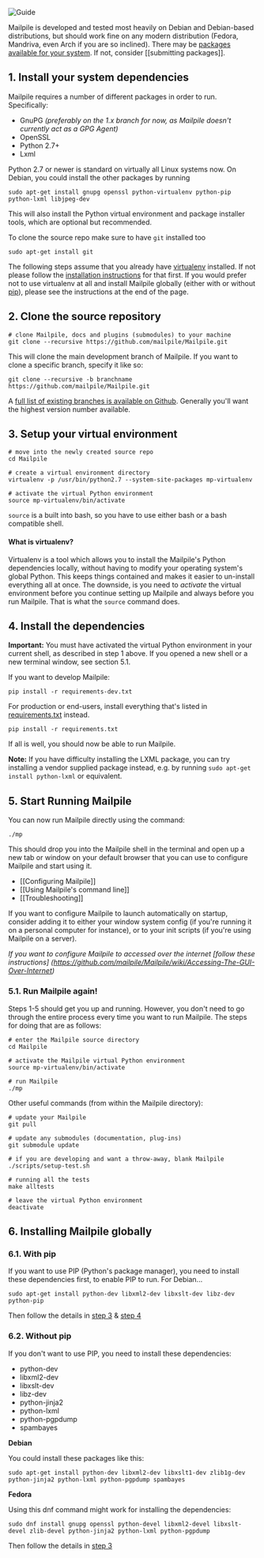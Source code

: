 ![Guide](https://github.com/pagekite/Mailpile/wiki/images/page-guide.png)

Mailpile is developed and tested most heavily on Debian and Debian-based distributions, but should work fine on any modern distribution (Fedora, Mandriva, even Arch if you are so inclined). There may be [packages available for your system](https://www.mailpile.is/download/). If not, consider [[submitting packages]].

## 1. Install your system dependencies

Mailpile requires a number of different packages in order to run. Specifically:

 * GnuPG _(preferably on the 1.x branch for now, as Mailpile doesn't currently act as a GPG Agent)_
 * OpenSSL
 * Python 2.7+
 * Lxml

Python 2.7 or newer is standard on virtually all Linux systems now. On Debian, you could install the other packages by running

    sudo apt-get install gnupg openssl python-virtualenv python-pip python-lxml libjpeg-dev

This will also install the Python virtual environment and package installer tools, which are optional but recommended.

To clone the source repo make sure to have `git` installed too
    
    sudo apt-get install git

The following steps assume that you already have [virtualenv](http://virtualenv.readthedocs.org) installed. If not please follow the [installation instructions](http://virtualenv.readthedocs.org/en/latest.installation.html) for that first. If you would prefer not to use virtualenv at all and install Mailpile globally (either with or without [pip](http://pip.readthedocs.org)), please see the instructions at the end of the page.

## 2. Clone the source repository

    # clone Mailpile, docs and plugins (submodules) to your machine
    git clone --recursive https://github.com/mailpile/Mailpile.git

This will clone the main development branch of Mailpile. If you want to clone a specific branch, specify it like so:

    git clone --recursive -b branchname https://github.com/mailpile/Mailpile.git

A [full list of existing branches is available on Github](https://github.com/mailpile/Mailpile/branches). Generally you'll want the highest version number available.

## 3. Setup your virtual environment

    # move into the newly created source repo
    cd Mailpile

    # create a virtual environment directory
    virtualenv -p /usr/bin/python2.7 --system-site-packages mp-virtualenv

    # activate the virtual Python environment
    source mp-virtualenv/bin/activate

`source` is a built into bash, so you have to use either bash or a bash compatible shell.

#### What is virtualenv?

Virtualenv is a tool which allows you to install the Mailpile's Python dependencies locally, without having to modify your operating system's global Python. This keeps things contained and makes it easier to un-install everything all at once. The downside, is you need to *activate* the virtual environment before you continue setting up Mailpile and always before you run Mailpile. That is what the `source` command does.

## 4. Install the dependencies

**Important:** You must have activated the virtual Python environment in your current shell, as described in step 1 above. If you opened a new shell or a new terminal window, see section 5.1.

If you want to develop Mailpile:

    pip install -r requirements-dev.txt

For production or end-users, install everything that's listed in [requirements.txt](https://github.com/mailpile/Mailpile/blob/master/requirements.txt) instead.

    pip install -r requirements.txt

If all is well, you should now be able to run Mailpile.

**Note:** If you have difficulty installing the LXML package, you can try installing a vendor supplied package instead, e.g. by running `sudo apt-get install python-lxml` or equivalent.

## 5. Start Running Mailpile

You can now run Mailpile directly using the command:

    ./mp

This should drop you into the Mailpile shell in the terminal and open up a new tab or window on your default browser that you can use to configure Mailpile and start using it.

 * [[Configuring Mailpile]]
 * [[Using Mailpile's command line]]
 * [[Troubleshooting]]

If you want to configure Mailpile to launch automatically on startup, consider adding it to either your window system config (if you're running it on a personal computer for instance), or to your init scripts (if you're using Mailpile on a server).

*If you want to configure Mailpile to accessed over the internet [follow these instructions]
(https://github.com/mailpile/Mailpile/wiki/Accessing-The-GUI-Over-Internet)*
### 5.1. Run Mailpile again!

Steps 1-5 should get you up and running. However, you don't need to go through the entire process every time you want to run Mailpile. The steps for doing that are as follows:

    # enter the Mailpile source directory
    cd Mailpile

    # activate the Mailpile virtual Python environment
    source mp-virtualenv/bin/activate

    # run Mailpile
    ./mp


Other useful commands (from within the Mailpile directory):

    # update your Mailpile
    git pull

    # update any submodules (documentation, plug-ins)
    git submodule update

    # if you are developing and want a throw-away, blank Mailpile
    ./scripts/setup-test.sh

    # running all the tests
    make alltests

    # leave the virtual Python environment
    deactivate


## 6. Installing Mailpile globally

### 6.1. With pip

If you want to use PIP (Python's package manager), you need to install these dependencies first, to enable PIP to run. For Debian...

    sudo apt-get install python-dev libxml2-dev libxslt-dev libz-dev python-pip

Then follow the details in [step 3](#3-clone-the-source-repository) & [step 4](#4-install-the-dependencies)

### 6.2. Without pip

If you don't want to use PIP, you need to install these dependencies:

 * python-dev
 * libxml2-dev
 * libxslt-dev
 * libz-dev
 * python-jinja2
 * python-lxml
 * python-pgpdump
 * spambayes

**Debian**

You could install these packages like this:

```
sudo apt-get install python-dev libxml2-dev libxslt1-dev zlib1g-dev python-jinja2 python-lxml python-pgpdump spambayes
```

**Fedora**

Using this dnf command might work for installing the dependencies:

```
sudo dnf install gnupg openssl python-devel libxml2-devel libxslt-devel zlib-devel python-jinja2 python-lxml python-pgpdump
```

Then follow the details in [step 3](#3-clone-the-source-repository)